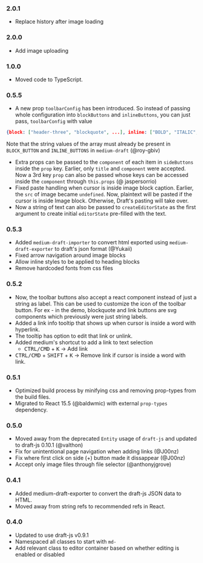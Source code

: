 ### 2.0.1

- Replace history after image loading

### 2.0.0

- Add image uploading

### 1.0.0

- Moved code to TypeScript.

### 0.5.5

- A new prop `toolbarConfig` has been introduced. So instead of passing whole configuration into `blockButtons` and `inlineButtons`, you can just pass, `toolbarConfig` with value
```json
{block: ["header-three", "blockquote", ...], inline: ["BOLD", "ITALIC", "UNDERLINE", "hyperlink"]}
```
Note that the string values of the array must already be present in `BLOCK_BUTTON` and `INLINE_BUTTONS` in `medium-draft` (@roy-gbiv)

- Extra props can be passed to the `component` of each item in `sideButtons` inside the `prop` key. Earlier, only `title` and `component` were accepted. Now a 3rd key `prop` can also be passed whose keys can be accessed inside the `component` through `this.props` (@ jaspersorrio)
- Fixed paste handling when cursor is inside image block caption. Earlier, the `src` of image became `undefined`. Now, plaintext will be pasted if the cursor is inside Image block. Otherwise, Draft's pasting will take over.
- Now a string of text can also be passed to `createEditorState` as the first argument to create initial `editorState` pre-filled with the text.

### 0.5.3

- Added `medium-draft-importer` to convert html exported using `medium-draft-exporter` to draft's json format (@Yukaii)
- Fixed arrow navigation around image blocks
- Allow inline styles to be applied to heading blocks
- Remove hardcoded fonts from css files

### 0.5.2

- Now, the toolbar buttons also accept a react component instead of just a string as label.
  This can be used to customize the icon of the toolbar button. For ex - in the
  demo, blockquote and link buttons are svg components which previously were
  just string labels.
- Added a link info tooltip that shows up when cursor is inside a word with hyperlink.
- The tooltip has option to edit that link or unlink.
- Added medium's shortcut to add a link to text selection
    - <kbd>CTRL/CMD</kbd> + <kbd>K</kbd> -> Add link
- <kbd>CTRL/CMD</kbd> + <kbd>SHIFT</kbd> + <kbd>K</kbd> -> Remove link if cursor is inside a word with link.

### 0.5.1

- Optimized build process by minifying css and removing prop-types from the build files.
- Migrated to React 15.5 (@baldwmic) with external `prop-types` dependency.

### 0.5.0

- Moved away from the deprecated `Entity` usage of `draft-js` and updated to draft-js 0.10.1 (@valthon)
- Fix for unintentional page navigation when adding links (@J00nz)
- Fix where first click on side (+) button made it dissappear (@J00nz)
- Accept only image files through file selector (@anthonyjgrove)

### 0.4.1

- Added medium-draft-exporter to convert the draft-js JSON data to HTML.
- Moved away from string refs to recommended refs in React.

### 0.4.0

- Updated to use draft-js v0.9.1
- Namespaced all classes to start with `md-`
- Add relevant class to editor container based on whether editing is enabled or disabled
